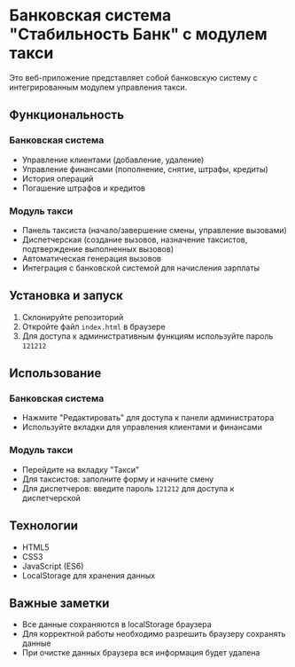 # Банковская система "Стабильность Банк" с модулем такси

Это веб-приложение представляет собой банковскую систему с интегрированным модулем управления такси.

## Функциональность

### Банковская система
- Управление клиентами (добавление, удаление)
- Управление финансами (пополнение, снятие, штрафы, кредиты)
- История операций
- Погашение штрафов и кредитов

### Модуль такси
- Панель таксиста (начало/завершение смены, управление вызовами)
- Диспетчерская (создание вызовов, назначение таксистов, подтверждение выполненных вызовов)
- Автоматическая генерация вызовов
- Интеграция с банковской системой для начисления зарплаты

## Установка и запуск

1. Склонируйте репозиторий
2. Откройте файл `index.html` в браузере
3. Для доступа к административным функциям используйте пароль `121212`

## Использование

### Банковская система
- Нажмите "Редактировать" для доступа к панели администратора
- Используйте вкладки для управления клиентами и финансами

### Модуль такси
- Перейдите на вкладку "Такси"
- Для таксистов: заполните форму и начните смену
- Для диспетчеров: введите пароль `121212` для доступа к диспетчерской

## Технологии

- HTML5
- CSS3
- JavaScript (ES6)
- LocalStorage для хранения данных

## Важные заметки

- Все данные сохраняются в localStorage браузера
- Для корректной работы необходимо разрешить браузеру сохранять данные
- При очистке данных браузера вся информация будет удалена

